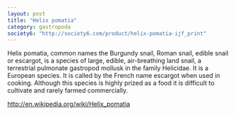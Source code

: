```yaml
---
layout: post
title: "Helix pomatia"
category: gastropoda
society6: "http://society6.com/product/helix-pomatia-ijf_print"
---
```


Helix pomatia, common names the Burgundy snail, Roman snail, edible snail or escargot, is a species of large, edible, air-breathing land snail, a terrestrial pulmonate gastropod mollusk in the family Helicidae. It is a European species. It is called by the French name escargot when used in cooking. Although this species is highly prized as a food it is difficult to cultivate and rarely farmed commercially.

http://en.wikipedia.org/wiki/Helix_pomatia
